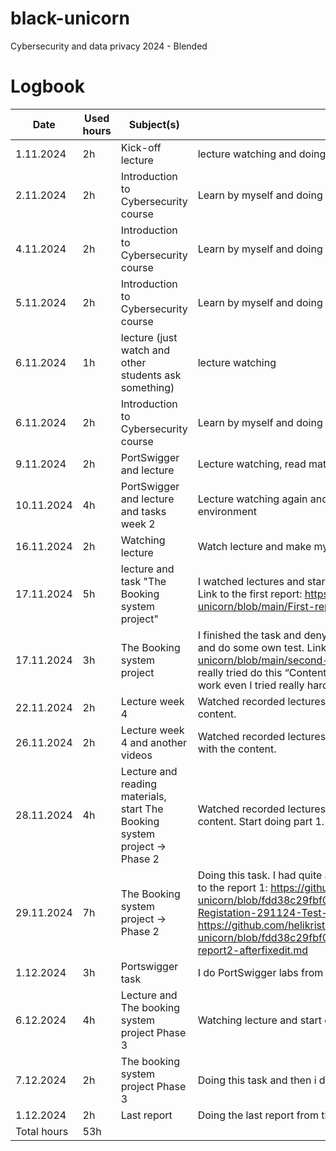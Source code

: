 # black-unicorn
Cybersecurity and data privacy 2024 -  Blended

# Logbook


| Date  | Used hours | Subject(s)  | Output |
| ------------- | ------------- |------------- | ------------- |
| 1.11.2024  | 2h | Kick-off lecture  | lecture watching and doing tasks |
| 2.11.2024  | 2h | Introduction to Cybersecurity course  | Learn by myself and doing task |
| 4.11.2024  | 2h | Introduction to Cybersecurity course  | Learn by myself and doing task |
| 5.11.2024  | 2h | Introduction to Cybersecurity course  | Learn by myself and doing task |
| 6.11.2024  | 1h | lecture (just watch and other students ask something)  | lecture watching |
| 6.11.2024  | 2h | Introduction to Cybersecurity course  | Learn by myself and doing task |
| 9.11.2024  | 2h |  PortSwigger and lecture | Lecture watching, read materilas and familiriazed myself with the materials |
| 10.11.2024  | 4h |  PortSwigger and lecture and tasks week 2 | Lecture watching again and doing task Introduction to the portswigger environment |
| 16.11.2024  | 2h | Watching lecture| Watch lecture and make myself a little bit more comfy with  ZAP |
| 17.11.2024  | 5h | lecture and task "The Booking system project"  | I watched lectures and start to do the task called "The Booking system project"  Link to the first report: https://github.com/helikristae/black-unicorn/blob/main/First-report-Heli1.md |
| 17.11.2024  | 3h | The Booking system project   | I finished the task and deny this "Application Error Disclosure" and watch videos and do some own test. Link to second report:https://github.com/helikristae/black-unicorn/blob/main/second-report.md I do this; Application Error Disclosure. And I really tried do this “Content Security Policy (CSP) Header Not Set” but it doesn’t work even I tried really hard to solve it. |
| 22.11.2024  | 2h |  Lecture week 4| Watched recorded lectures, read materials, and familiarized myself with the content.|
| 26.11.2024  | 2h |  Lecture week 4 and another videos | Watched recorded lectures and videos, read materials, and familiarized myself with the content. |
| 28.11.2024  | 4h |  Lecture and reading materials, start The Booking system project → Phase 2  |Watched recorded lectures, read materials, and familiarized myself with the content. Start doing part 1.|
| 29.11.2024  | 7h |  The Booking system project → Phase 2 | Doing this task. I had quite a few challenges, but it seems to be working now. Link to the report 1: https://github.com/helikristae/black-unicorn/blob/fdd38c29fbf0859cc736c256de964d5e82a190ba/Index-Login-Registation-291124-Test-1.md And link to the report 2: https://github.com/helikristae/black-unicorn/blob/fdd38c29fbf0859cc736c256de964d5e82a190ba/bookinsystem2-report2-afterfixedit.md|
| 1.12.2024  | 3h |  Portswigger task |I do PortSwigger labs from SQL, access ontrol and authentication |
| 6.12.2024  | 4h |  Lecture and The booking system project Phase 3 | Watching lecture and start doing The booking system project Phase 3 |
| 7.12.2024  | 2h |  The booking system project Phase 3  | Doing this task and then i decide i am too tired and I don't have time to do this|
| 1.12.2024  | 2h |  Last report | Doing the last report from this course|
| Total hours| 53h |   |   |

